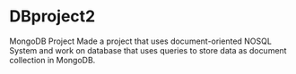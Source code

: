 # DBproject2
MongoDB Project
Made a project that uses document-oriented NOSQL System and work on database that uses queries
to store data as document collection in MongoDB.
